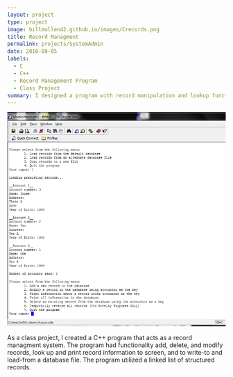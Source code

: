 ```yaml
---
layout: project
type: project
image: billmullen42.github.io/images/Crecords.png
title: Record Managment
permalink: projects/SystemAdmin
date: 2016-08-05
labels:
  - C
  - C++
  - Record Management Program
  - Class Project
summary: I designed a program with record manipulation and lookup functionality in C++.
---
```


<img class="ui medium right floated rounded image" src="/images/Crecords.png">

As a class project, I created a C++ program that acts as a record managment system. The program had functionality add, delete, and modify records, look up and print record information to screen, and to write-to and load-from a database file. The program utilized a linked list of structured records.

